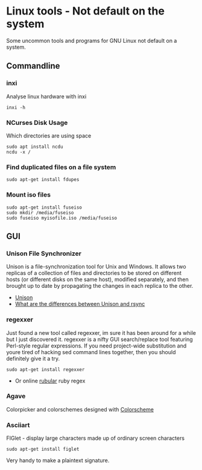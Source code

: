 # Linux tools - Not default on the system

Some uncommon tools and programs for GNU Linux not default on a system.

## Commandline

### inxi

Analyse linux hardware with inxi

    inxi -h

### NCurses Disk Usage

Which directories are using space

    sudo apt install ncdu
    ncdu -x /

### Find duplicated files on a file system

    sudo apt-get install fdupes

### Mount iso files

    sudo apt-get install fuseiso
    sudo mkdir /media/fuseiso
    sudo fuseiso myisofile.iso /media/fuseiso

## GUI

### Unison File Synchronizer

Unison is a file-synchronization tool for Unix and Windows. It allows two replicas of a collection of files and directories to be stored on different hosts (or different disks on the same host), modified separately, and then brought up to date by propagating the changes in each replica to the other.

* [Unison](http://www.cis.upenn.edu/~bcpierce/unison)
* [ What are the differences between Unison and rsync](http://alliance.seas.upenn.edu/~bcpierce/wiki/index.php?n=Main.UnisonFAQGeneral)

### regexxer

Just found a new tool called regexxer, im sure it has been around for a while but I just discovered it. regexxer is a nifty GUI search/replace tool featuring Perl-style regular expressions. If you need project-wide substitution and youre tired of hacking sed command lines together, then you should definitely give it a try.

    sudo apt-get install regexxer

* Or online [rubular](http://rubular.com/) ruby regex

### Agave

Colorpicker and colorschemes designed with [Colorscheme](http://home.gna.org/colorscheme/)

### Asciiart

FIGlet - display large characters made up of ordinary screen characters

    sudo apt-get install figlet

Very handy to make a plaintext signature.
